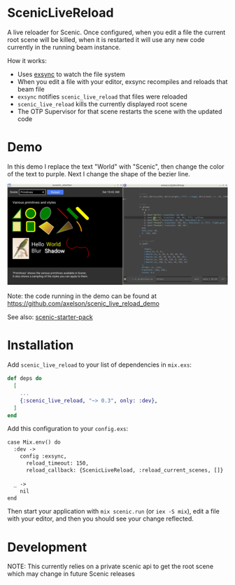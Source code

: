 # ScenicLiveReload

A live reloader for Scenic. Once configured, when you edit a file the current
root scene will be killed, when it is restarted it will use any new code
currently in the running beam instance.

How it works:
* Uses [exsync](https://github.com/axelson/exsync) to watch the file system
* When you edit a file with your editor, exsync recompiles and reloads that beam file
* `exsync` notifies `scenic_live_reload` that files were reloaded
* `scenic_live_reload` kills the currently displayed root scene
* The OTP Supervisor for that scene restarts the scene with the updated code

# Demo

In this demo I replace the text "World" with "Scenic", then change the color of
the text to purple. Next I change the shape of the bezier line.

[![Screencast Demo](./demo.gif)](https://raw.githubusercontent.com/axelson/scenic-starter-pack/master/demo.gif)

Note: the code running in the demo can be found at https://github.com/axelson/scenic_live_reload_demo

See also: [scenic-starter-pack](https://github.com/axelson/scenic-starter-pack)

# Installation

Add `scenic_live_reload` to your list of dependencies in `mix.exs`:

```elixir
def deps do
  [
    ...
    {:scenic_live_reload, "~> 0.3", only: :dev},
  ]
end
```

Add this configuration to your `config.exs`:
```
case Mix.env() do
  :dev ->
    config :exsync,
      reload_timeout: 150,
      reload_callback: {ScenicLiveReload, :reload_current_scenes, []}

  _ ->
    nil
end
```

Then start your application with `mix scenic.run` (or `iex -S mix`), edit a file with your editor, and then you should see your change reflected.

# Development

NOTE: This currently relies on a private scenic api to get the root scene which may change in future Scenic releases
